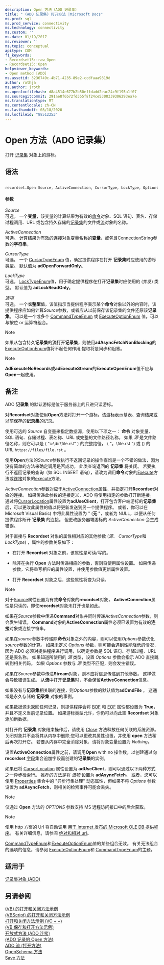 ```yaml
---
description: Open 方法（ADO 记录集）
title: " (ADO 记录集) 打开方法 |Microsoft Docs"
ms.prod: sql
ms.prod_service: connectivity
ms.technology: connectivity
ms.custom: ''
ms.date: 01/19/2017
ms.reviewer: ''
ms.topic: conceptual
apitype: COM
f1_keywords:
- Recordset15::raw_Open
- Recordset15::Open
helpviewer_keywords:
- Open method [ADO]
ms.assetid: 3236749c-4b71-4235-89e2-ccdfaaa9319d
author: rothja
ms.author: jroth
ms.openlocfilehash: d8a4514e677b2b50effdadd2eac24c9f195a1f07
ms.sourcegitcommit: 291ae8f6b72fd355f8f24ce5300339306293ea7e
ms.translationtype: MT
ms.contentlocale: zh-CN
ms.lasthandoff: 08/18/2020
ms.locfileid: "88512253"
---
```

# <a name="open-method-ado-recordset"></a>Open 方法（ADO 记录集）
打开 [记录集](../../../ado/reference/ado-api/recordset-object-ado.md) 对象上的游标。  
  
## <a name="syntax"></a>语法  
  
```  
  
recordset.Open Source, ActiveConnection, CursorType, LockType, Options  
```  
  
#### <a name="parameters"></a>参数  
 *Source*  
 可选。 一个**变量**，该变量的计算结果为有效的[命令](../../../ado/reference/ado-api/command-object-ado.md)对象、SQL 语句、表名、存储过程调用、URL 或包含持久存储的[记录集](../../../ado/reference/ado-api/recordset-object-ado.md)的文件或[流](../../../ado/reference/ado-api/stream-object-ado.md)对象的名称。  
  
 *ActiveConnection*  
 可选。 计算结果为有效的[连接](../../../ado/reference/ado-api/connection-object-ado.md)对象变量名称的**变量**，或包含[ConnectionString](../../../ado/reference/ado-api/connectionstring-property-ado.md)参数的**字符串**。  
  
 *CursorType*  
 可选。 一个 [CursorTypeEnum](../../../ado/reference/ado-api/cursortypeenum.md) 值，确定提供程序在打开 **记录集**时应使用的游标类型。 默认值为 **adOpenForwardOnly**。  
  
 *LockType*  
 可选。 [LockTypeEnum](../../../ado/reference/ado-api/locktypeenum.md)值，用于确定提供程序在打开**记录集**时应使用的 (并发) 类型。 默认值为 **adLockReadOnly**。  
  
 *选项*  
 可选。 一个**长整型**值，该值指示当提供程序表示某个**命令**对象以外的内容时，该提供程序应如何计算*Source*参数，或者应从以前保存该记录集的文件还原该**记录集**。 可以是一个或多个 [CommandTypeEnum](../../../ado/reference/ado-api/commandtypeenum.md) 或 [ExecuteOptionEnum](../../../ado/reference/ado-api/executeoptionenum.md) 值，可以与按位 or 运算符组合。  
  
> [!NOTE]
>  如果从包含持久**记录集**的**流**打开**记录集**，则使用**adAsyncFetchNonBlocking**的[ExecuteOptionEnum](../../../ado/reference/ado-api/executeoptionenum.md)值将不起任何作用;提取将是同步和阻塞。  
  
> [!NOTE]
>  **AdExecuteNoRecords**或**adExecuteStream**的**ExecuteOpenEnum**值不应与**Open**一起使用。  
  
## <a name="remarks"></a>备注  
 ADO **记录集** 的默认游标是位于服务器上的只进只读游标。  
  
 对**Recordset**对象使用**Open**方法将打开一个游标，该游标表示基表、查询结果或以前保存的**记录集**的记录。  
  
 使用可选的 *Source* 自变量来指定数据源，使用以下项之一： **命令** 对象变量、SQL 语句、存储过程、表名称、URL 或完整的文件路径名称。 如果 *源* 是文件路径名称，则它可以是 ( "c:\dir\file.rst" ) 的完整路径， ( "。\file.rst ") 或 () 的 URL `https://files/file.rst` 。  
  
 使用**Open**方法的*Source*参数执行不返回记录的操作查询是一个不错的做法，因为没有简单的方法来确定调用是否成功。 此类查询返回的 **记录集** 将关闭。 若要执行不返回记录的查询（如 SQL INSERT 语句），请改为调用**命令**对象的[Execute](../../../ado/reference/ado-api/execute-method-ado-command.md)方法或[连接](../../../ado/reference/ado-api/connection-object-ado.md)对象的[execute](../../../ado/reference/ado-api/execute-method-ado-connection.md)方法。  
  
 *ActiveConnection*参数对应于[ActiveConnection](../../../ado/reference/ado-api/activeconnection-property-ado.md)属性，并指定打开**Recordset**对象的连接。 如果传递此参数的连接定义，ADO 将使用指定的参数打开新连接。 通过将[CursorLocation](../../../ado/reference/ado-api/cursorlocation-property-ado.md)属性设置为**adUseClient**，打开包含客户端游标的**记录集**后，可以更改此属性的值以将更新发送到另一个提供程序。 或者，你可以在 Microsoft Visual Basic) 中将此属性设置为 " (**无** "，或者为 NULL，以便从任何提供程序断开 **记录集** 的连接。 但更改服务器端游标的 *ActiveConnection* 会生成错误。  
  
 对于直接与 **Recordset** 对象的属性相对应的其他参数 (*源*、 *CursorType*和 *LockType*) ，属性的参数关系如下：  
  
-   在打开 **Recordset** 对象之前，该属性是可读/写的。  
  
-   除非在执行 **Open** 方法时传递相应的参数，否则将使用属性设置。 如果传递参数，它将重写相应的属性设置，并使用参数值更新属性设置。  
  
-   打开 **Recordset** 对象之后，这些属性将变为只读。  
  
> [!NOTE]
>  对于[Source](../../../ado/reference/ado-api/source-property-ado-recordset.md)属性设置为有效**命令**对象的**recordset**对象， **ActiveConnection**属性是只读的，即使**recordset**对象未打开也是如此。  
  
 如果在*Source*参数中传递**Command**对象并同时传递*ActiveConnection*参数，则会发生错误。 **Command**对象的**ActiveConnection**属性必须已设置为有效的**连接**对象或连接字符串。  
  
 如果在*source*参数中传递除**命令**对象之外的内容，则可以使用*Options*参数优化*source*参数的计算。 如果未定义 *Options* 参数，则可能会遇到性能降低的情况，因为 ADO 必须对提供程序进行调用，以确定参数是 SQL 语句、存储过程、URL 还是表名称。 如果知道所使用的 *源* 类型，设置 *Options* 参数会指示 ADO 直接跳转到相关代码。 如果 *Options* 参数与 *源* 类型不匹配，则会发生错误。  
  
 如果在*Source*参数中传递**Stream**对象，则不应将信息传递到其他参数。 这样做会导致错误生成。 从**流**中打开**记录集**时，不会保留**ActiveConnection**信息。  
  
 如果没有与**记录集**相关联的连接，则*Options*参数的默认值为**adCmdFile** 。 这通常是永久存储的 **记录集** 对象的事例。  
  
 如果数据源未返回任何记录，则提供程序会将 [BOF](../../../ado/reference/ado-api/bof-eof-properties-ado.md) 和 [EOF](../../../ado/reference/ado-api/bof-eof-properties-ado.md) 属性都设置为 **True**，并且不定义当前记录位置。 如果游标类型允许，你仍可以向此空 **Recordset** 对象添加新数据。  
  
 对打开的 **记录集** 对象结束操作后，请使用 [Close](../../../ado/reference/ado-api/close-method-ado.md) 方法释放任何关联的系统资源。 关闭对象并不会将其从内存中删除;您可以更改其属性设置，并使用 **open** 方法稍后再次打开它。 若要从内存中完全消除对象，请将对象变量设置为 *Nothing*。  
  
 设置**ActiveConnection**属性之前，请调用**Open** with no 操作数，以创建通过向**recordset** [字段](../../../ado/reference/ado-api/fields-collection-ado.md)集合追加字段而创建的**记录集**的实例。  
  
 如果已将 [CursorLocation](../../../ado/reference/ado-api/cursorlocation-property-ado.md) 属性设置为 **adUseClient**，则可以通过以下两种方式之一异步检索行。 推荐的方法是将 *选项* 设置为 **adAsyncFetch**。 或者，您可以使用 [Properties](../../../ado/reference/ado-api/properties-collection-ado.md) 集合中的 "异步行集处理" 动态属性，但如果不将 *Options* 参数设置为 **adAsyncFetch**，则相关的检索事件可能会丢失。  
  
> [!NOTE]
>  仅通过 **Open** 方法的 *OPTIONS* 参数支持 MS 远程访问接口中的后台获取。  
  
> [!NOTE]
>  使用 http 方案的 Url 将自动调用 [用于 Internet 发布的 Microsoft OLE DB 提供程序](../../../ado/guide/appendixes/microsoft-ole-db-provider-for-internet-publishing.md)。 有关详细信息，请参阅 [绝对和相对 url](../../../ado/guide/data/absolute-and-relative-urls.md)。  
  
 [CommandTypeEnum](../../../ado/reference/ado-api/commandtypeenum.md)和[ExecuteOptionEnum](../../../ado/reference/ado-api/executeoptionenum.md)值的某些组合无效。 有关无法组合的选项的信息，请参阅 [ExecuteOptionEnum](../../../ado/reference/ado-api/executeoptionenum.md)和 [CommandTypeEnum](../../../ado/reference/ado-api/commandtypeenum.md)的主题。  
  
## <a name="applies-to"></a>适用于  
 [记录集对象 (ADO)](../../../ado/reference/ado-api/recordset-object-ado.md)  
  
## <a name="see-also"></a>另请参阅  
 [ (VB) 的打开和关闭方法示例 ](../../../ado/reference/ado-api/open-and-close-methods-example-vb.md)   
 [ (VBScript) 的打开和关闭方法示例 ](../../../ado/reference/ado-api/open-and-close-methods-example-vbscript.md)   
 [打开和关闭方法示例 (VC + +) ](../../../ado/reference/ado-api/open-and-close-methods-example-vc.md)   
 [ (VB 保存和打开方法示例) ](../../../ado/reference/ado-api/save-and-open-methods-example-vb.md)   
 [开放式方法 (ADO 连接) ](../../../ado/reference/ado-api/open-method-ado-connection.md)   
 [ (ADO 记录的 Open 方法) ](../../../ado/reference/ado-api/open-method-ado-record.md)   
 [ADO 流 (打开方法) ](../../../ado/reference/ado-api/open-method-ado-stream.md)   
 [OpenSchema 方法](../../../ado/reference/ado-api/openschema-method.md)   
 [Save 方法](../../../ado/reference/ado-api/save-method.md)
